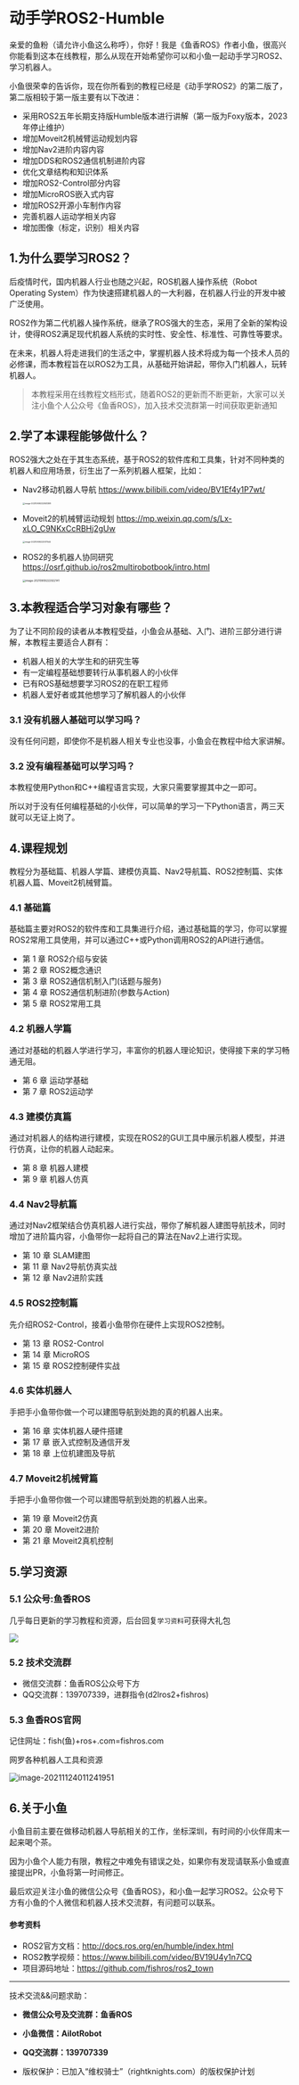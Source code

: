 # 动手学ROS2-Humble

亲爱的鱼粉（请允许小鱼这么称呼），你好！我是《鱼香ROS》作者小鱼，很高兴你能看到这本在线教程，那么从现在开始希望你可以和小鱼一起动手学习ROS2、学习机器人。

小鱼很荣幸的告诉你，现在你所看到的教程已经是《动手学ROS2》的第二版了，第二版相较于第一版主要有以下改进：

- 采用ROS2五年长期支持版Humble版本进行讲解（第一版为Foxy版本，2023年停止维护）
- 增加Moveit2机械臂运动规划内容
- 增加Nav2进阶内容内容
- 增加DDS和ROS2通信机制进阶内容
- 优化文章结构和知识体系
- 增加ROS2-Control部分内容
- 增加MicroROS嵌入式内容
- 增加ROS2开源小车制作内容
- 完善机器人运动学相关内容
- 增加图像（标定，识别）相关内容


## 1.为什么要学习ROS2？

后疫情时代，国内机器人行业也随之兴起，ROS机器人操作系统（Robot Operating System）作为快速搭建机器人的一大利器，在机器人行业的开发中被广泛使用。

ROS2作为第二代机器人操作系统，继承了ROS强大的生态，采用了全新的架构设计，使得ROS2满足现代机器人系统的实时性、安全性、标准性、可靠性等要求。

在未来，机器人将走进我们的生活之中，掌握机器人技术将成为每一个技术人员的必修课，而本教程旨在以ROS2为工具，从基础开始讲起，带你入门机器人，玩转机器人。

> 本教程采用在线教程文档形式，随着ROS2的更新而不断更新，大家可以关注小鱼个人公众号《鱼香ROS》，加入技术交流群第一时间获取更新通知

## 2.学了本课程能够做什么？

ROS2强大之处在于其生态系统，基于ROS2的软件库和工具集，针对不同种类的机器人和应用场景，衍生出了一系列机器人框架，比如：

- Nav2移动机器人导航 https://www.bilibili.com/video/BV1Ef4y1P7wt/

  <img src="docs/README/imgs/image-20210909222841288.png" alt="image-20210909222841288" style="zoom: 25%;" />

- Moveit2的机械臂运动规划 https://mp.weixin.qq.com/s/Lx-xLO_C9NKxCcRBHj2gUw

  <img src="docs/README/imgs/image-20210909223017544.png" alt="image-20210909223017544" style="zoom: 25%;" />

- ROS2的多机器人协同研究 https://osrf.github.io/ros2multirobotbook/intro.html

  <img src="docs/README/imgs/image-20210909222922141.png" alt="image-20210909222922141" style="zoom: 33%;" />

## 3.本教程适合学习对象有哪些？

为了让不同阶段的读者从本教程受益，小鱼会从基础、入门、进阶三部分进行讲解，本教程主要适合人群有：

- 机器人相关的大学生和的研究生等
- 有一定编程基础想要转行从事机器人的小伙伴
- 已有ROS基础想要学习ROS2的在职工程师
- 机器人爱好者或其他想学习了解机器人的小伙伴

### 3.1 没有机器人基础可以学习吗？

没有任何问题，即使你不是机器人相关专业也没事，小鱼会在教程中给大家讲解。

### 3.2 没有编程基础可以学习吗？

本教程使用Python和C++编程语言实现，大家只需要掌握其中之一即可。

所以对于没有任何编程基础的小伙伴，可以简单的学习一下Python语言，两三天就可以无证上岗了。

## 4.课程规划

教程分为基础篇、机器人学篇、建模仿真篇、Nav2导航篇、ROS2控制篇、实体机器人篇、Moveit2机械臂篇。

### 4.1 基础篇

基础篇主要对ROS2的软件库和工具集进行介绍，通过基础篇的学习，你可以掌握ROS2常用工具使用，并可以通过C++或Python调用ROS2的API进行通信。

- 第 1 章 ROS2介绍与安装
- 第 2 章 ROS2概念通识
- 第 3 章 ROS2通信机制入门(话题与服务)
- 第 4 章 ROS2通信机制进阶(参数与Action)
- 第 5 章 ROS2常用工具


### 4.2 机器人学篇

通过对基础的机器人学进行学习，丰富你的机器人理论知识，使得接下来的学习畅通无阻。

- 第 6 章 运动学基础
- 第 7 章 ROS2运动学

### 4.3 建模仿真篇

通过对机器人的结构进行建模，实现在ROS2的GUI工具中展示机器人模型，并进行仿真，让你的机器人动起来。

- 第 8 章 机器人建模
- 第 9 章 机器人仿真

### 4.4 Nav2导航篇

通过对Nav2框架结合仿真机器人进行实战，带你了解机器人建图导航技术，同时增加了进阶篇内容，小鱼带你一起将自己的算法在Nav2上进行实现。

- 第 10 章 SLAM建图
- 第 11 章 Nav2导航仿真实战
- 第 12 章 Nav2进阶实践

### 4.5 ROS2控制篇

先介绍ROS2-Control，接着小鱼带你在硬件上实现ROS2控制。

- 第 13 章 ROS2-Control
- 第 14 章 MicroROS
- 第 15 章 ROS2控制硬件实战

### 4.6 实体机器人

手把手小鱼带你做一个可以建图导航到处跑的真的机器人出来。

- 第 16 章 实体机器人硬件搭建
- 第 17 章 嵌入式控制及通信开发
- 第 18 章 上位机建图及导航


### 4.7 Moveit2机械臂篇

手把手小鱼带你做一个可以建图导航到处跑的机器人出来。

- 第 19 章 Moveit2仿真
- 第 20 章 Moveit2进阶
- 第 21 章 Moveit2真机控制


## 5.学习资源

### 5.1 公众号:鱼香ROS

几乎每日更新的学习教程和资源，后台回复`学习资料`可获得大礼包

![](docs/README/imgs/image-20210726192026520.png)

### 5.2 技术交流群

- 微信交流群：鱼香ROS公众号下方
- QQ交流群：139707339，进群指令(d2lros2+fishros)

### 5.3 鱼香ROS官网

记住网址：fish(鱼)+ros+.com=fishros.com

网罗各种机器人工具和资源

![image-20211124011241951](docs/README/imgs/image-20211124011241951.png)


## 6.关于小鱼

小鱼目前主要在做移动机器人导航相关的工作，坐标深圳，有时间的小伙伴周末一起来喝个茶。

因为小鱼个人能力有限，教程之中难免有错误之处，如果你有发现请联系小鱼或直接提出PR，小鱼将第一时间修正。

最后欢迎关注小鱼的微信公众号《鱼香ROS》，和小鱼一起学习ROS2。公众号下方有小鱼的个人微信和机器人技术交流群，有问题可以联系。



#### 参考资料

- ROS2官方文档：http://docs.ros.org/en/humble/index.html
- ROS2教学视频：https://www.bilibili.com/video/BV19U4y1n7CQ
- 项目源码地址：https://github.com/fishros/ros2_town



------

技术交流&&问题求助：

- **微信公众号及交流群：鱼香ROS**
- **小鱼微信：AiIotRobot**
- **QQ交流群：139707339**

- 版权保护：已加入“维权骑士”（rightknights.com）的版权保护计划
